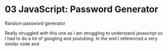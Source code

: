 # 03 JavaScript: Password Generator

Random password generator

Really struggled with this one as I am struggling to understand javascript so I had to do a lot of googling and youtubing. In the end I referenced a very similar code and 

